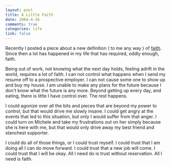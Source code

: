 ```yaml
--- 
layout: post
title: A Little Faith
date: 2004-4-16
comments: true
categories: life
link: false
---
```

Recently I posted a piece about a new definition ( to me any way ) of <a href="http://www.zanshin.net/blogs/000389.html" title="faith">faith</a>. Since then a lot has happened in my life that has required, oddly enough, faith.

Being out of work, not knowing what the next day holds, feeling adrift in the world, requires a lot of faith. I can not control what happens when I send my resume off to a prospective employer. I can not cause some one to show up and buy my house. I am unable to make any plans for the future because I don't know what the future is any more. Beyond getting up every day, and eating, there is little I have control over. The rest happens.

I could agonize over all the bits and pieces that are beyond my power to control, but that would drive me slowly insane. I could get angry at the events that led to this situation, but only I would suffer from that anger. I could turn on Michele and take my frustrations out on her simply because she is here with me, but that would only drive away my best friend and stanchest supporter.

I could do all of those things, or I could trust myself. I could trust that I am doing all I can do move forward. I could trust that a new job will come. I could trust that I will be okay. All I need do is trust without reservation. All I need is faith.
